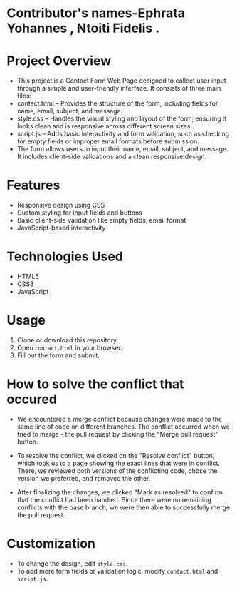 # Contributor's names-Ephrata Yohannes , Ntoiti Fidelis .

# Project Overview
- This project is a Contact Form Web Page designed to collect user input through a simple and user-friendly interface. It consists of three main files:
- contact.html – Provides the structure of the form, including fields for name, email, subject, and message.
- style.css – Handles the visual styling and layout of the form, ensuring it looks clean and is responsive across different screen sizes.
- script.js – Adds basic interactivity and form validation, such as checking for empty fields or improper email formats before submission.
- The form allows users to input their name, email, subject, and message.  It includes client-side validations and a clean responsive design.


# Features 

- Responsive design using CSS
- Custom styling for input fields and buttons
- Basic client-side validation like empty fields, email format
- JavaScript-based interactivity

# Technologies Used

- HTML5
- CSS3
- JavaScript 

# Usage

1. Clone or download this repository.
2. Open `contact.html` in your browser.
3. Fill out the form and submit.

# How to solve the conflict that occured
- We encountered a merge conflict because changes were made to the same line of code on different branches. The conflict occurred when we tried to merge - the pull request by clicking the "Merge pull request" button.

- To resolve the conflict, we clicked on the "Resolve conflict" button, which took us to a page showing the exact lines that were in conflict. There, we reviewed both versions of the conflicting code, chose the version we preferred, and removed the other.

- After finalizing the changes, we clicked "Mark as resolved" to confirm that the conflict had been handled. Since there were no remaining conflicts with the base branch, we were then able to successfully merge the pull request.

#  Customization

- To change the design, edit `style.css`.
- To add more form fields or validation logic, modify `contact.html` and `script.js`.
 



